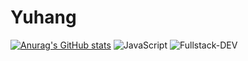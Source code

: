 # Yuhang
[![Anurag's GitHub stats](https://github-readme-stats.vercel.app/api?username=koi646)](https://github.com/anuraghazra/github-readme-stats?count_private=true)
![JavaScript](https://img.shields.io/badge/日常:-red)
![Fullstack-DEV](https://img.shields.io/badge/Fullstack--DEV-000?logo=HTML5&labelColor=000)
